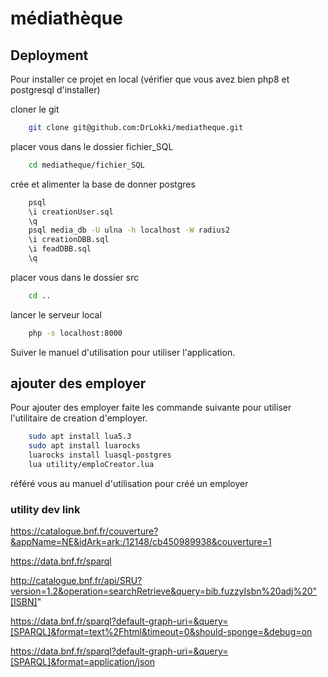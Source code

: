 # médiathèque 



## Deployment

Pour installer ce projet en local
(vérifier que vous avez bien php8 et postgresql d'installer)

cloner le git
```bash
    git clone git@github.com:DrLokki/mediatheque.git
```
placer vous dans le dossier fichier_SQL 
```bash
    cd mediatheque/fichier_SQL
```

crée et alimenter la base de donner postgres
```bash
    psql 
    \i creationUser.sql
    \q
    psql media_db -U ulna -h localhost -W radius2
    \i creationDBB.sql
    \i feadDBB.sql
    \q
```
placer vous dans le dossier src
```bash
    cd ..
```

lancer le serveur local 
```bash
    php -s localhost:8000
```

Suiver le manuel d'utilisation pour utiliser l'application.

## ajouter des employer
Pour ajouter des employer faite les commande suivante pour utiliser l'utilitaire de creation d'employer.

```bash
    sudo apt install lua5.3
    sudo apt install luarocks
    luarocks install luasql-postgres
    lua utility/emploCreator.lua
```

référé vous au manuel d'utilisation pour créé un employer 
### utility dev link
https://catalogue.bnf.fr/couverture?&appName=NE&idArk=ark:/12148/cb450989938&couverture=1

https://data.bnf.fr/sparql

http://catalogue.bnf.fr/api/SRU?version=1.2&operation=searchRetrieve&query=bib.fuzzyIsbn%20adj%20"[ISBN]"

https://data.bnf.fr/sparql?default-graph-uri=&query=[SPARQL]&format=text%2Fhtml&timeout=0&should-sponge=&debug=on

https://data.bnf.fr/sparql?default-graph-uri=&query=[SPARQL]&format=application/json
